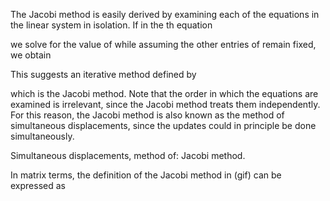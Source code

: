 The Jacobi method is easily derived by examining each of the  equations in the linear system  in isolation. If in the th equation



we solve for the value of  while assuming the other entries of  remain fixed, we obtain

 

This suggests an iterative method defined by

 

which is the Jacobi method. Note that the order in which the equations are examined is irrelevant, since the Jacobi method treats them independently. For this reason, the Jacobi method is also known as the method of simultaneous displacements, since the updates could in principle be done simultaneously.

Simultaneous displacements, method of: Jacobi method.

In matrix terms, the definition of the Jacobi method in (gif) can be expressed as

